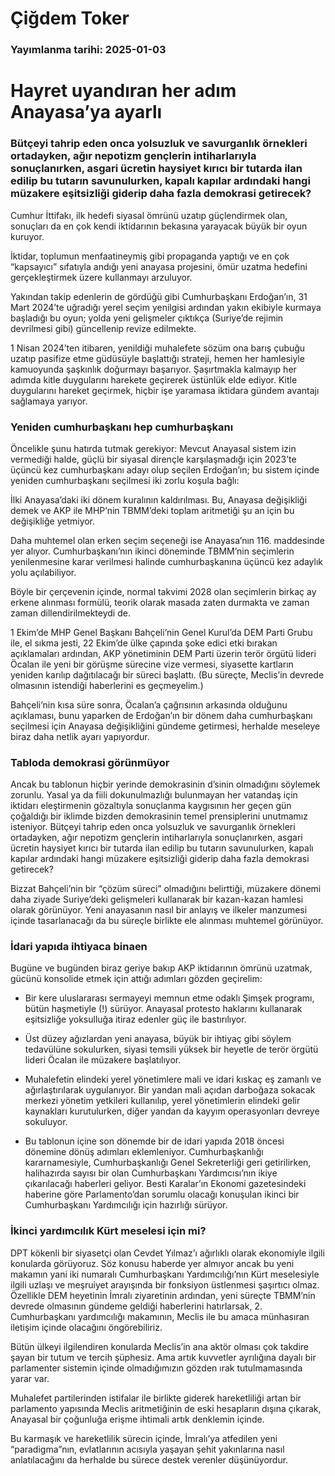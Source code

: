 # Çiğdem Toker

### Yayımlanma tarihi: 2025-01-03

# Hayret uyandıran her adım Anayasa’ya ayarlı


### Bütçeyi tahrip eden onca yolsuzluk ve savurganlık örnekleri ortadayken, ağır nepotizm gençlerin intiharlarıyla sonuçlanırken, asgari ücretin haysiyet kırıcı bir tutarda ilan edilip bu tutarın savunulurken, kapalı kapılar ardındaki hangi müzakere eşitsizliği giderip daha fazla demokrasi getirecek?

Cumhur İttifakı, ilk hedefi siyasal ömrünü uzatıp güçlendirmek olan, sonuçları da en çok kendi iktidarının bekasına yarayacak büyük bir oyun kuruyor.

İktidar, toplumun menfaatineymiş gibi propaganda yaptığı ve en çok “kapsayıcı” sıfatıyla andığı yeni anayasa projesini, ömür uzatma hedefini gerçekleştirmek üzere kullanmayı arzuluyor.

Yakından takip edenlerin de gördüğü gibi Cumhurbaşkanı Erdoğan’ın, 31 Mart 2024’te uğradığı yerel seçim yenilgisi ardından yakın ekibiyle kurmaya başladığı bu oyun; yolda yeni gelişmeler çıktıkça (Suriye’de rejimin devrilmesi gibi) güncellenip revize edilmekte.

1 Nisan 2024’ten itibaren, yenildiği muhalefete sözüm ona barış çubuğu uzatıp pasifize etme güdüsüyle başlattığı strateji, hemen her hamlesiyle kamuoyunda şaşkınlık doğurmayı başarıyor. Şaşırtmakla kalmayıp her adımda kitle duygularını harekete geçirerek üstünlük elde ediyor. Kitle duygularını hareket geçirmek, hiçbir işe yaramasa iktidara gündem avantajı sağlamaya yarıyor.


### Yeniden cumhurbaşkanı hep cumhurbaşkanı

Öncelikle şunu hatırda tutmak gerekiyor: Mevcut Anayasal sistem izin vermediği halde, güçlü bir siyasal dirençle karşılaşmadığı için 2023’te üçüncü kez cumhurbaşkanı adayı olup seçilen Erdoğan’ın; bu sistem içinde yeniden cumhurbaşkanı seçilmesi iki zorlu koşula bağlı:

İlki Anayasa’daki iki dönem kuralının kaldırılması. Bu, Anayasa değişikliği demek ve AKP ile MHP’nin TBMM’deki toplam aritmetiği şu an için bu değişikliğe yetmiyor.

Daha muhtemel olan erken seçim seçeneği ise Anayasa’nın 116. maddesinde yer alıyor. Cumhurbaşkanı’nın ikinci döneminde TBMM’nin seçimlerin yenilenmesine karar verilmesi halinde cumhurbaşkanına üçüncü kez adaylık yolu açılabiliyor.

Böyle bir çerçevenin içinde, normal takvimi 2028 olan seçimlerin birkaç ay erkene alınması formülü, teorik olarak masada zaten durmakta ve zaman zaman dillendirilmekteydi de.

1 Ekim’de MHP Genel Başkanı Bahçeli’nin Genel Kurul’da DEM Parti Grubu ile, el sıkma jesti, 22 Ekim’de ülke çapında şoke edici etki bırakan açıklamaları ardından, AKP yönetiminin DEM Parti üzerin terör örgütü lideri Öcalan ile yeni bir görüşme sürecine vize vermesi, siyasette kartların yeniden karılıp dağıtılacağı bir süreci başlattı. (Bu süreçte, Meclis’in devrede olmasının istendiği haberlerini es geçmeyelim.)

Bahçeli’nin kısa süre sonra, Öcalan’a çağrısının arkasında olduğunu açıklaması, bunu yaparken de Erdoğan’ın bir dönem daha cumhurbaşkanı seçilmesi için Anayasa değişikliğini gündeme getirmesi, herhalde meseleye biraz daha netlik ayarı yapıyordur.


### Tabloda demokrasi görünmüyor

Ancak bu tablonun hiçbir yerinde demokrasinin d’sinin olmadığını söylemek zorunlu. Yasal ya da fiili dokunulmazlığı bulunmayan her vatandaş için iktidarı eleştirmenin gözaltıyla sonuçlanma kaygısının her geçen gün çoğaldığı bir iklimde bizden demokrasinin temel prensiplerini unutmamız isteniyor. Bütçeyi tahrip eden onca yolsuzluk ve savurganlık örnekleri ortadayken, ağır nepotizm gençlerin intiharlarıyla sonuçlanırken, asgari ücretin haysiyet kırıcı bir tutarda ilan edilip bu tutarın savunulurken, kapalı kapılar ardındaki hangi müzakere eşitsizliği giderip daha fazla demokrasi getirecek?

Bizzat Bahçeli’nin bir “çözüm süreci” olmadığını belirttiği, müzakere dönemi daha ziyade Suriye’deki gelişmeleri kullanarak bir kazan-kazan hamlesi olarak görünüyor. Yeni anayasanın nasıl bir anlayış ve ilkeler manzumesi içinde tasarlanacağı da bu süreçle birlikte ele alınması muhtemel görünüyor.


### İdari yapıda ihtiyaca binaen

Bugüne ve bugünden biraz geriye bakıp AKP iktidarının ömrünü uzatmak, gücünü konsolide etmek için attığı adımları gözden geçirelim:

- Bir kere uluslararası sermayeyi memnun etme odaklı Şimşek programı, bütün haşmetiyle (!) sürüyor. Anayasal protesto haklarını kullanarak eşitsizliğe yoksulluğa itiraz edenler güç ile bastırılıyor.

- Üst düzey ağızlardan yeni anayasa, büyük bir ihtiyaç gibi söylem tedavülüne sokulurken, siyasi temsili yüksek bir heyetle de terör örgütü lideri Öcalan ile müzakere başlatılıyor.

- Muhalefetin elindeki yerel yönetimlere mali ve idari kıskaç eş zamanlı ve ağırlaştırılarak uygulanıyor. Bir yandan mali açıdan darboğaza sokacak merkezi yönetim yetkileri kullanılıp, yerel yönetimlerin elindeki gelir kaynakları kurutulurken, diğer yandan da kayyım operasyonları devreye sokuluyor.

- Bu tablonun içine son dönemde bir de idari yapıda 2018 öncesi dönemine dönüş adımları eklemleniyor. Cumhurbaşkanlığı kararnamesiyle, Cumhurbaşkanlığı Genel Sekreterliği geri getirilirken, halihazırda sayısı bir olan Cumhurbaşkanı Yardımcısı’nın ikiye çıkarılacağı haberleri geliyor. Besti Karalar’ın Ekonomi gazetesindeki haberine göre Parlamento’dan sorumlu olacağı konuşulan ikinci bir Cumhurbaşkanı Yardımcılığı için hazırlığı sürüyor.


### İkinci yardımcılık Kürt meselesi için mi?

DPT kökenli bir siyasetçi olan Cevdet Yılmaz’ı ağırlıklı olarak ekonomiyle ilgili konularda görüyoruz. Söz konusu haberde yer almıyor ancak bu yeni makamın yani iki numaralı Cumhurbaşkanı Yardımcılığı’nın Kürt meselesiyle ilgili uzlaşı ve meşruiyet arayışında bir fonksiyon üstlenmesi şaşırtıcı olmaz. Özellikle DEM heyetinin İmralı ziyaretinin ardından, yeni süreçte TBMM’nin devrede olmasının gündeme geldiği haberlerini hatırlarsak, 2. Cumhurbaşkanı yardımcılığı makamının, Meclis ile bu amaca münhasıran iletişim içinde olacağını öngörebiliriz.

Bütün ülkeyi ilgilendiren konularda Meclis’in ana aktör olması çok takdire şayan bir tutum ve tercih şüphesiz. Ama artık kuvvetler ayrılığına dayalı bir parlamenter sistemin içinde olmadığımızın gözden ırak tutulmamasında yarar var.

Muhalefet partilerinden istifalar ile birlikte giderek hareketliliği artan bir parlamento yapısında Meclis aritmetiğinin de eski hesapların dışına çıkarak, Anayasal bir çoğunluğa erişme ihtimali artık denklemin içinde.

Bu karmaşık ve hareketlilik sürecin içinde, İmralı’ya atfedilen yeni “paradigma”nın, evlatlarının acısıyla yaşayan şehit yakınlarına nasıl anlatılacağını da herhalde bu sürece destek verenler düşünüyordur.

